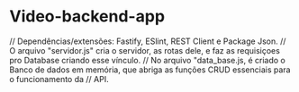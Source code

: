 # Video-backend-app
// Dependências/extensões: Fastify, ESlint, REST Client e Package Json. 
// O arquivo "servidor.js" cria o servidor, as rotas dele, e faz as requisiçoes pro Database criando  esse vínculo. 
// No arquivo "data_base.js, é criado o Banco de dados em memória, que abriga as funções CRUD essenciais para o funcionamento da // API.  
